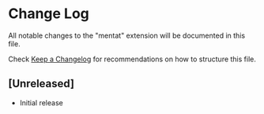 # Change Log

All notable changes to the "mentat" extension will be documented in this file.

Check [Keep a Changelog](http://keepachangelog.com/) for recommendations on how to structure this file.

## [Unreleased]

- Initial release